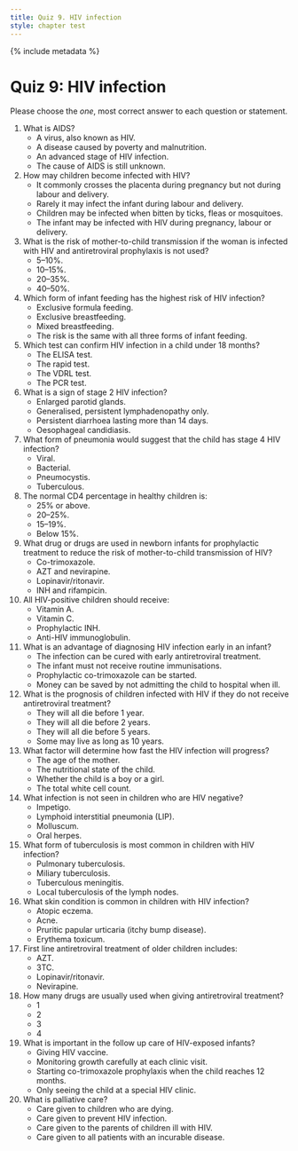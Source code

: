 ```yaml
---
title: Quiz 9. HIV infection
style: chapter test
---
```


{% include metadata %}

# Quiz 9: HIV infection

Please choose the *one*, most correct answer to each question or statement.

1.	What is AIDS?
	-	A virus, also known as HIV.
	-	A disease caused by poverty and malnutrition.
	+	An advanced stage of HIV infection.
	-	The cause of AIDS is still unknown.
2.	How may children become  infected with HIV?
	-	It commonly crosses the placenta during pregnancy but not during labour and delivery.
	-	Rarely it may infect the infant during labour and delivery.
	-	Children may be infected when bitten by ticks, fleas or mosquitoes.
	+	The infant may be infected with HIV during pregnancy, labour or delivery.
3.	What is the risk of mother-to-child transmission if the woman is infected with HIV and antiretroviral prophylaxis is not used?
	-	5–10%.
	-	10–15%.
	+	20–35%.
	-	40–50%.
4.	Which form of infant feeding has the highest risk of HIV infection?
	-	Exclusive formula feeding.
	-	Exclusive breastfeeding.
	+	Mixed breastfeeding.
	-	The risk is the same with all three forms of infant feeding.
5.	Which test can confirm HIV infection in a child under 18 months?
	-	The ELISA test.
	-	The rapid test.
	-	The VDRL test.
	+	The PCR test.
6.	What is a sign of stage 2 HIV infection?
	+	Enlarged parotid glands.
	-	Generalised, persistent lymphadenopathy only.
	-	Persistent diarrhoea lasting more than 14 days.
	-	Oesophageal candidiasis.
7.	What form of pneumonia would suggest that the child has stage 4 HIV infection?
	-	Viral.
	-	Bacterial.
	+	Pneumocystis.
	-	Tuberculous.
8.	The normal CD4 percentage in healthy children is:
	+	25% or above.
	-	20–25%.
	-	15–19%.
	-	Below 15%.
9.	What drug or drugs are used in newborn infants for prophylactic treatment to reduce the risk of mother-to-child transmission of HIV?
	-	Co-trimoxazole.
	+	AZT and nevirapine.
	-	Lopinavir/ritonavir.
	-	INH and rifampicin.
10.	All HIV-positive children should receive:
	+	Vitamin A.
	-	Vitamin C.
	-	Prophylactic INH.
	-	Anti-HIV immunoglobulin.
11.	What is an advantage of diagnosing HIV infection early in an infant?
	-	The infection can be cured with early antiretroviral treatment.
	-	The infant must not receive routine immunisations.
	+	Prophylactic co-trimoxazole can be started.
	-	Money can be saved by not admitting the child to hospital when ill.
12.	What is the prognosis of children infected with HIV if they do not receive antiretroviral treatment?
	-	They will all die before 1 year.
	-	They will all die before 2 years.
	-	They will all die before 5 years.
	+	Some may live as long as 10 years.
13.	What factor will determine how fast the HIV infection will progress?
	-	The age of the mother.
	+	The nutritional state of the child.
	-	Whether the child is a boy or a girl.
	-	The total white cell count.
14.	What infection is not seen in children who are HIV negative?
	-	Impetigo.
	+	Lymphoid interstitial pneumonia (LIP).
	-	Molluscum.
	-	Oral herpes.
15.	What form of tuberculosis is most common in children with HIV infection?
	+	Pulmonary tuberculosis.
	-	Miliary tuberculosis.
	-	Tuberculous meningitis.
	-	Local tuberculosis of the lymph nodes.
16.	What skin condition is common in children with HIV infection?
	-	Atopic eczema.
	-	Acne.
	+	Pruritic papular urticaria (itchy bump disease).
	-	Erythema toxicum.
17.	First line antiretroviral treatment of older children includes:
	-	AZT.
	+	3TC.
	-	Lopinavir/ritonavir.
	-	Nevirapine.
18.	How many drugs are usually used when giving antiretroviral treatment?
	-	1
	-	2
	+	3
	-	4
19.	What is important in the follow up care of HIV-exposed infants?
	-	Giving HIV vaccine.
	+	Monitoring growth carefully at each clinic visit.
	-	Starting co-trimoxazole prophylaxis when the child reaches 12 months.
	-	Only seeing the child at a special HIV clinic.
20.	What is palliative care?
	-	Care given to children who are dying.
	-	Care given to prevent HIV infection.
	-	Care given to the parents of children ill with HIV.
	+	Care given to all patients with an incurable disease.
